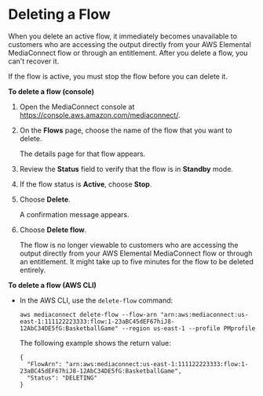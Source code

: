 # Deleting a Flow<a name="flows-delete"></a>

When you delete an active flow, it immediately becomes unavailable to customers who are accessing the output directly from your AWS Elemental MediaConnect flow or through an entitlement\. After you delete a flow, you can't recover it\.

If the flow is active, you must stop the flow before you can delete it\. 

**To delete a flow \(console\)**

1. Open the MediaConnect console at [https://console\.aws\.amazon\.com/mediaconnect/](https://console.aws.amazon.com/mediaconnect/)\.

1. On the **Flows** page, choose the name of the flow that you want to delete\.

   The details page for that flow appears\.

1. Review the **Status** field to verify that the flow is in **Standby** mode\. 

1. If the flow status is **Active**, choose **Stop**\. 

1. Choose **Delete**\. 

   A confirmation message appears\.

1. Choose **Delete flow**\. 

   The flow is no longer viewable to customers who are accessing the output directly from your AWS Elemental MediaConnect flow or through an entitlement\. It might take up to five minutes for the flow to be deleted entirely\.

**To delete a flow \(AWS CLI\)**
+ In the AWS CLI, use the `delete-flow` command:

  ```
  aws mediaconnect delete-flow --flow-arn "arn:aws:mediaconnect:us-east-1:111122223333:flow:1-23aBC45dEF67hiJ8-12AbC34DE5fG:BasketballGame" --region us-east-1 --profile PMprofile
  ```

  The following example shows the return value:

  ```
  {
    "FlowArn": "arn:aws:mediaconnect:us-east-1:111122223333:flow:1-23aBC45dEF67hiJ8-12AbC34DE5fG:BasketballGame",
    "Status": "DELETING"
  }
  ```